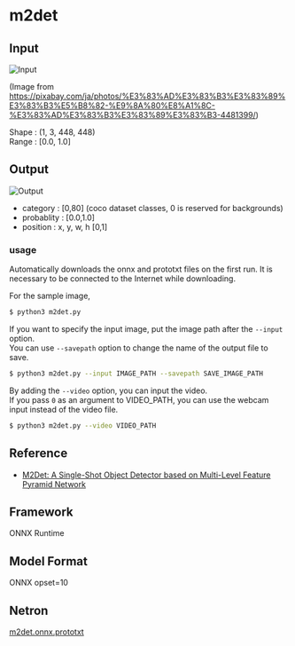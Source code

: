 # m2det

## Input

![Input](input.jpg)

(Image from https://pixabay.com/ja/photos/%E3%83%AD%E3%83%B3%E3%83%89%E3%83%B3%E5%B8%82-%E9%8A%80%E8%A1%8C-%E3%83%AD%E3%83%B3%E3%83%89%E3%83%B3-4481399/)

Shape : (1, 3, 448, 448)  
Range : [0.0, 1.0]

## Output

![Output](output.png)

- category : [0,80] (coco dataset classes, 0 is reserved for backgrounds)  
- probablity : [0.0,1.0]  
- position : x, y, w, h [0,1]  

### usage
Automatically downloads the onnx and prototxt files on the first run.
It is necessary to be connected to the Internet while downloading.

For the sample image,
``` bash
$ python3 m2det.py
```

If you want to specify the input image, put the image path after the `--input` option.  
You can use `--savepath` option to change the name of the output file to save.

```bash
$ python3 m2det.py --input IMAGE_PATH --savepath SAVE_IMAGE_PATH    
```

By adding the `--video` option, you can input the video.   
If you pass `0` as an argument to VIDEO_PATH, you can use the webcam input instead of the video file.
```bash
$ python3 m2det.py --video VIDEO_PATH
```

## Reference

- [M2Det: A Single-Shot Object Detector based on Multi-Level Feature Pyramid Network](https://github.com/qijiezhao/M2Det)

## Framework

ONNX Runtime

## Model Format

ONNX opset=10

## Netron

[m2det.onnx.prototxt](https://netron.app/?url=https://storage.googleapis.com/ailia-models/m2det/m2det.onnx.prototxt)
